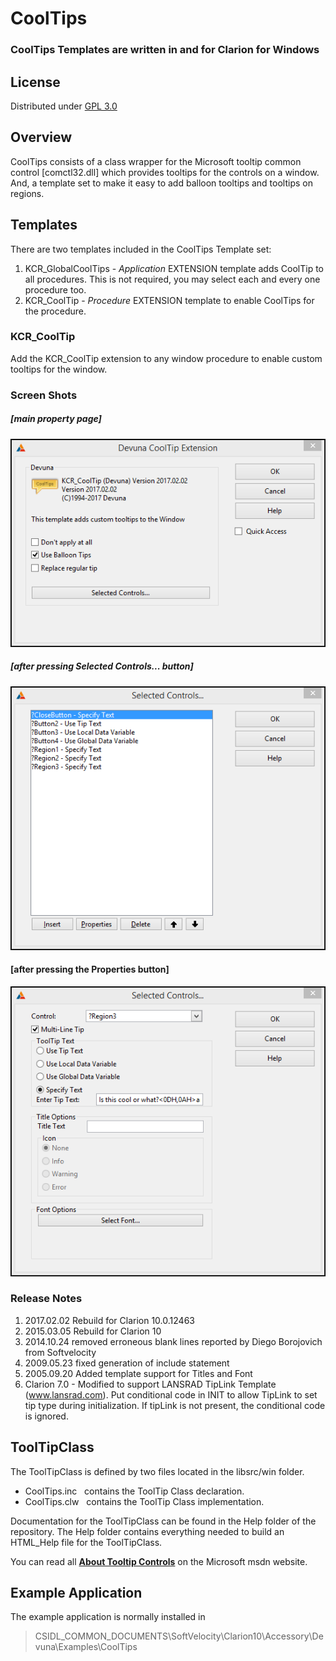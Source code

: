 # CoolTips #

### CoolTips Templates are written in and for Clarion for Windows ###

## License ##
Distributed under [GPL 3.0](http://www.gnu.org/licenses/gpl-3.0.txt "GPL 3.0")

## Overview ##
CoolTips consists of a class wrapper for the Microsoft tooltip common control [comctl32.dll] which provides tooltips for the controls on a window. And, a template set to  make it easy to add balloon tooltips and tooltips on regions.

## Templates ##

There are two templates included in the CoolTips Template set:

1. KCR_GlobalCoolTips - *Application* EXTENSION template adds CoolTip to all procedures. This is not required, you may select each and every one procedure too. 
2. KCR_CoolTip - *Procedure* EXTENSION template to enable CoolTips for the procedure.

### KCR_CoolTip ###

Add the KCR_CoolTip extension to any window procedure to enable custom tooltips for the window.

### Screen Shots ###

##### [main property page] #####

![Screen Capture](images/Image1.png)

##### [after pressing Selected Controls... button] #####

![Screen Capture](images/Image2.png)

#### [after pressing the Properties button] ####

![Screen Capture](images/Image3.png)

### Release Notes ###
1. 2017.02.02 Rebuild for Clarion 10.0.12463
2. 2015.03.05 Rebuild for Clarion 10
3. 2014.10.24 removed erroneous blank lines reported by Diego Borojovich from Softvelocity
4. 2009.05.23 fixed generation of include statement
5. 2005.09.20 Added template support for Titles and Font
6. Clarion 7.0 - Modified to support LANSRAD TipLink Template (www.lansrad.com). Put conditional code in INIT to allow TipLink to set tip type during initialization. If tipLink is not present, the conditional code is ignored.

## ToolTipClass ##

The ToolTipClass is defined by two files located in the libsrc/win folder.

- CoolTips.inc&nbsp;&nbsp;&nbsp;contains the ToolTip Class declaration.
- CoolTips.clw&nbsp;&nbsp;&nbsp;contains the ToolTip Class implementation.

Documentation for the ToolTipClass can be found in the Help folder of the repository.  The Help folder contains everything needed to build an HTML_Help file for the ToolTipClass.

You can read all [**About Tooltip Controls**](https://msdn.microsoft.com/en-us/library/windows/desktop/bb760250(v=vs.85).aspx) on the Microsoft msdn website.

## Example Application ##
The example application is normally installed in 

> CSIDL\_COMMON_DOCUMENTS\SoftVelocity\Clarion10\Accessory\Devuna\Examples\CoolTips